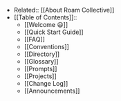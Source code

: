 - Related:: [[About Roam Collective]]
- [[Table of Contents]]::
    - [[Welcome 😃]]
    - [[Quick Start Guide]]
    - [[FAQ]]
    - [[Conventions]]
    - [[Directory]]
    - [[Glossary]]
    - [[Prompts]]
    - [[Projects]]
    - [[Change Log]]
    - [[Announcements]]
